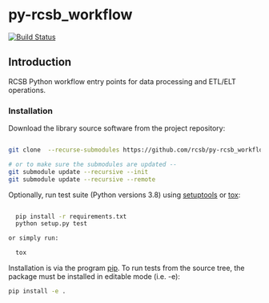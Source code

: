# py-rcsb_workflow

[![Build Status](https://dev.azure.com/rcsb/RCSB%20PDB%20Python%20Projects/_apis/build/status/rcsb.py-rcsb_workflow?branchName=master)](https://dev.azure.com/rcsb/RCSB%20PDB%20Python%20Projects/_build/latest?definitionId=21&branchName=master)

## Introduction

RCSB Python workflow entry points for data processing and ETL/ELT operations.

### Installation

Download the library source software from the project repository:

```bash

git clone  --recurse-submodules https://github.com/rcsb/py-rcsb_workflow.git

# or to make sure the submodules are updated --
git submodule update --recursive --init
git submodule update --recursive --remote

```

Optionally, run test suite (Python versions 3.8) using
[setuptools](https://setuptools.readthedocs.io/en/latest/) or
[tox](http://tox.readthedocs.io/en/latest/example/platform.html):

```bash

  pip install -r requirements.txt
  python setup.py test

or simply run:

  tox
```

Installation is via the program [pip](https://pypi.python.org/pypi/pip).  To run tests
from the source tree, the package must be installed in editable mode (i.e. -e):

```bash
pip install -e .
```
